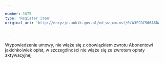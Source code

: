 ```yaml
---

number: 3875
type: 'Register item'
original_uri: 'http://decyzje.uokik.gov.pl/nd_wz_um.nsf/0/A3FCDC566A6DA72CC1257AA2002B2B10?OpenDocument'


---
```


Wypowiedzenie umowy, nie wiąże się z obowiązkiem zwrotu Abonentowi jakichkolwiek opłat, w szczególności nie wiąże się ze zwrotem opłaty aktywacyjnej

